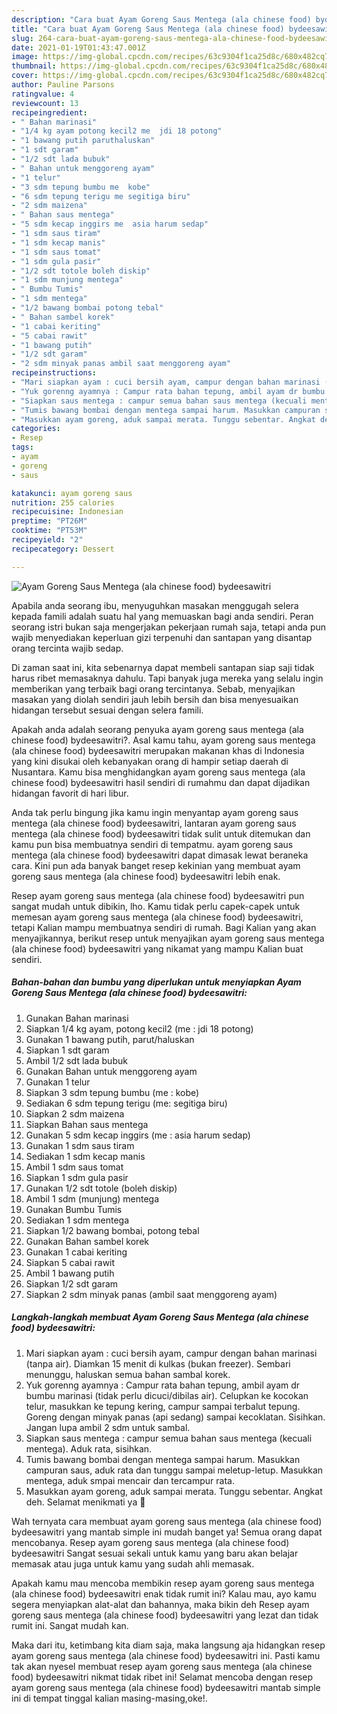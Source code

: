 ```yaml
---
description: "Cara buat Ayam Goreng Saus Mentega (ala chinese food) bydeesawitri yang nikmat Untuk Jualan"
title: "Cara buat Ayam Goreng Saus Mentega (ala chinese food) bydeesawitri yang nikmat Untuk Jualan"
slug: 264-cara-buat-ayam-goreng-saus-mentega-ala-chinese-food-bydeesawitri-yang-nikmat-untuk-jualan
date: 2021-01-19T01:43:47.001Z
image: https://img-global.cpcdn.com/recipes/63c9304f1ca25d8c/680x482cq70/ayam-goreng-saus-mentega-ala-chinese-food-bydeesawitri-foto-resep-utama.jpg
thumbnail: https://img-global.cpcdn.com/recipes/63c9304f1ca25d8c/680x482cq70/ayam-goreng-saus-mentega-ala-chinese-food-bydeesawitri-foto-resep-utama.jpg
cover: https://img-global.cpcdn.com/recipes/63c9304f1ca25d8c/680x482cq70/ayam-goreng-saus-mentega-ala-chinese-food-bydeesawitri-foto-resep-utama.jpg
author: Pauline Parsons
ratingvalue: 4
reviewcount: 13
recipeingredient:
- " Bahan marinasi"
- "1/4 kg ayam potong kecil2 me  jdi 18 potong"
- "1 bawang putih paruthaluskan"
- "1 sdt garam"
- "1/2 sdt lada bubuk"
- " Bahan untuk menggoreng ayam"
- "1 telur"
- "3 sdm tepung bumbu me  kobe"
- "6 sdm tepung terigu me segitiga biru"
- "2 sdm maizena"
- " Bahan saus mentega"
- "5 sdm kecap inggirs me  asia harum sedap"
- "1 sdm saus tiram"
- "1 sdm kecap manis"
- "1 sdm saus tomat"
- "1 sdm gula pasir"
- "1/2 sdt totole boleh diskip"
- "1 sdm munjung mentega"
- " Bumbu Tumis"
- "1 sdm mentega"
- "1/2 bawang bombai potong tebal"
- " Bahan sambel korek"
- "1 cabai keriting"
- "5 cabai rawit"
- "1 bawang putih"
- "1/2 sdt garam"
- "2 sdm minyak panas ambil saat menggoreng ayam"
recipeinstructions:
- "Mari siapkan ayam : cuci bersih ayam, campur dengan bahan marinasi (tanpa air). Diamkan 15 menit di kulkas (bukan freezer). Sembari menunggu, haluskan semua bahan sambal korek."
- "Yuk gorenng ayamnya : Campur rata bahan tepung, ambil ayam dr bumbu marinasi (tidak perlu dicuci/dibilas air). Celupkan ke kocokan telur, masukkan ke tepung kering, campur sampai terbalut tepung. Goreng dengan minyak panas (api sedang) sampai kecoklatan. Sisihkan. Jangan lupa ambil 2 sdm untuk sambal."
- "Siapkan saus mentega : campur semua bahan saus mentega (kecuali mentega). Aduk rata, sisihkan."
- "Tumis bawang bombai dengan mentega sampai harum. Masukkan campuran saus, aduk rata dan tunggu sampai meletup-letup. Masukkan mentega, aduk smpai mencair dan tercampur rata."
- "Masukkan ayam goreng, aduk sampai merata. Tunggu sebentar. Angkat deh. Selamat menikmati ya 🤤"
categories:
- Resep
tags:
- ayam
- goreng
- saus

katakunci: ayam goreng saus 
nutrition: 255 calories
recipecuisine: Indonesian
preptime: "PT26M"
cooktime: "PT53M"
recipeyield: "2"
recipecategory: Dessert

---
```



![Ayam Goreng Saus Mentega (ala chinese food) bydeesawitri](https://img-global.cpcdn.com/recipes/63c9304f1ca25d8c/680x482cq70/ayam-goreng-saus-mentega-ala-chinese-food-bydeesawitri-foto-resep-utama.jpg)

Apabila anda seorang ibu, menyuguhkan masakan menggugah selera kepada famili adalah suatu hal yang memuaskan bagi anda sendiri. Peran seorang istri bukan saja mengerjakan pekerjaan rumah saja, tetapi anda pun wajib menyediakan keperluan gizi terpenuhi dan santapan yang disantap orang tercinta wajib sedap.

Di zaman  saat ini, kita sebenarnya dapat membeli santapan siap saji tidak harus ribet memasaknya dahulu. Tapi banyak juga mereka yang selalu ingin memberikan yang terbaik bagi orang tercintanya. Sebab, menyajikan masakan yang diolah sendiri jauh lebih bersih dan bisa menyesuaikan hidangan tersebut sesuai dengan selera famili. 



Apakah anda adalah seorang penyuka ayam goreng saus mentega (ala chinese food) bydeesawitri?. Asal kamu tahu, ayam goreng saus mentega (ala chinese food) bydeesawitri merupakan makanan khas di Indonesia yang kini disukai oleh kebanyakan orang di hampir setiap daerah di Nusantara. Kamu bisa menghidangkan ayam goreng saus mentega (ala chinese food) bydeesawitri hasil sendiri di rumahmu dan dapat dijadikan hidangan favorit di hari libur.

Anda tak perlu bingung jika kamu ingin menyantap ayam goreng saus mentega (ala chinese food) bydeesawitri, lantaran ayam goreng saus mentega (ala chinese food) bydeesawitri tidak sulit untuk ditemukan dan kamu pun bisa membuatnya sendiri di tempatmu. ayam goreng saus mentega (ala chinese food) bydeesawitri dapat dimasak lewat beraneka cara. Kini pun ada banyak banget resep kekinian yang membuat ayam goreng saus mentega (ala chinese food) bydeesawitri lebih enak.

Resep ayam goreng saus mentega (ala chinese food) bydeesawitri pun sangat mudah untuk dibikin, lho. Kamu tidak perlu capek-capek untuk memesan ayam goreng saus mentega (ala chinese food) bydeesawitri, tetapi Kalian mampu membuatnya sendiri di rumah. Bagi Kalian yang akan menyajikannya, berikut resep untuk menyajikan ayam goreng saus mentega (ala chinese food) bydeesawitri yang nikamat yang mampu Kalian buat sendiri.

<!--inarticleads1-->

##### Bahan-bahan dan bumbu yang diperlukan untuk menyiapkan Ayam Goreng Saus Mentega (ala chinese food) bydeesawitri:

1. Gunakan  Bahan marinasi
1. Siapkan 1/4 kg ayam, potong kecil2 (me : jdi 18 potong)
1. Gunakan 1 bawang putih, parut/haluskan
1. Siapkan 1 sdt garam
1. Ambil 1/2 sdt lada bubuk
1. Gunakan  Bahan untuk menggoreng ayam
1. Gunakan 1 telur
1. Siapkan 3 sdm tepung bumbu (me : kobe)
1. Sediakan 6 sdm tepung terigu (me: segitiga biru)
1. Siapkan 2 sdm maizena
1. Siapkan  Bahan saus mentega
1. Gunakan 5 sdm kecap inggirs (me : asia harum sedap)
1. Gunakan 1 sdm saus tiram
1. Sediakan 1 sdm kecap manis
1. Ambil 1 sdm saus tomat
1. Siapkan 1 sdm gula pasir
1. Gunakan 1/2 sdt totole (boleh diskip)
1. Ambil 1 sdm (munjung) mentega
1. Gunakan  Bumbu Tumis
1. Sediakan 1 sdm mentega
1. Siapkan 1/2 bawang bombai, potong tebal
1. Gunakan  Bahan sambel korek
1. Gunakan 1 cabai keriting
1. Siapkan 5 cabai rawit
1. Ambil 1 bawang putih
1. Siapkan 1/2 sdt garam
1. Siapkan 2 sdm minyak panas (ambil saat menggoreng ayam)




<!--inarticleads2-->

##### Langkah-langkah membuat Ayam Goreng Saus Mentega (ala chinese food) bydeesawitri:

1. Mari siapkan ayam : cuci bersih ayam, campur dengan bahan marinasi (tanpa air). Diamkan 15 menit di kulkas (bukan freezer). Sembari menunggu, haluskan semua bahan sambal korek.
1. Yuk gorenng ayamnya : Campur rata bahan tepung, ambil ayam dr bumbu marinasi (tidak perlu dicuci/dibilas air). Celupkan ke kocokan telur, masukkan ke tepung kering, campur sampai terbalut tepung. Goreng dengan minyak panas (api sedang) sampai kecoklatan. Sisihkan. Jangan lupa ambil 2 sdm untuk sambal.
1. Siapkan saus mentega : campur semua bahan saus mentega (kecuali mentega). Aduk rata, sisihkan.
1. Tumis bawang bombai dengan mentega sampai harum. Masukkan campuran saus, aduk rata dan tunggu sampai meletup-letup. Masukkan mentega, aduk smpai mencair dan tercampur rata.
1. Masukkan ayam goreng, aduk sampai merata. Tunggu sebentar. Angkat deh. Selamat menikmati ya 🤤




Wah ternyata cara membuat ayam goreng saus mentega (ala chinese food) bydeesawitri yang mantab simple ini mudah banget ya! Semua orang dapat mencobanya. Resep ayam goreng saus mentega (ala chinese food) bydeesawitri Sangat sesuai sekali untuk kamu yang baru akan belajar memasak atau juga untuk kamu yang sudah ahli memasak.

Apakah kamu mau mencoba membikin resep ayam goreng saus mentega (ala chinese food) bydeesawitri enak tidak rumit ini? Kalau mau, ayo kamu segera menyiapkan alat-alat dan bahannya, maka bikin deh Resep ayam goreng saus mentega (ala chinese food) bydeesawitri yang lezat dan tidak rumit ini. Sangat mudah kan. 

Maka dari itu, ketimbang kita diam saja, maka langsung aja hidangkan resep ayam goreng saus mentega (ala chinese food) bydeesawitri ini. Pasti kamu tak akan nyesel membuat resep ayam goreng saus mentega (ala chinese food) bydeesawitri nikmat tidak ribet ini! Selamat mencoba dengan resep ayam goreng saus mentega (ala chinese food) bydeesawitri mantab simple ini di tempat tinggal kalian masing-masing,oke!.

